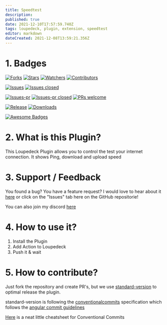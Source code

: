 ```yaml
---
title: Speedtest
description: 
published: true
date: 2021-12-10T17:57:59.740Z
tags: loupedeck, plugin, extension, speedtest
editor: markdown
dateCreated: 2021-12-08T13:59:21.356Z
---
```


# 1. Badges
[![Forks](https://img.shields.io/github/forks/XeroxDev/Loupedeck-plugin-Speedtest?color=blue&style=for-the-badge)](https://github.com/XeroxDev/Loupedeck-plugin-Speedtest/network/members) [![Stars](https://img.shields.io/github/stars/XeroxDev/Loupedeck-plugin-Speedtest?color=yellow&style=for-the-badge)](https://github.com/XeroxDev/Loupedeck-plugin-Speedtest/stargazers) [![Watchers](https://img.shields.io/github/watchers/XeroxDev/Loupedeck-plugin-Speedtest?color=lightgray&style=for-the-badge)](https://github.com/XeroxDev/Loupedeck-plugin-Speedtest/watchers) [![Contributors](https://img.shields.io/github/contributors/XeroxDev/Loupedeck-plugin-Speedtest?color=green&style=for-the-badge)](https://github.com/XeroxDev/Loupedeck-plugin-Speedtest/graphs/contributors)

[![Issues](https://img.shields.io/github/issues/XeroxDev/Loupedeck-plugin-Speedtest?color=yellow&style=for-the-badge)](https://github.com/XeroxDev/Loupedeck-plugin-Speedtest/issues) [![Issues closed](https://img.shields.io/github/issues-closed/XeroxDev/Loupedeck-plugin-Speedtest?color=yellow&style=for-the-badge)](https://github.com/XeroxDev/Loupedeck-plugin-Speedtest/issues?q=is%3Aissue+is%3Aclosed)

[![Issues-pr](https://img.shields.io/github/issues-pr/XeroxDev/Loupedeck-plugin-Speedtest?color=yellow&style=for-the-badge)](https://github.com/XeroxDev/Loupedeck-plugin-Speedtest/pulls) [![Issues-pr closed](https://img.shields.io/github/issues-pr-closed/XeroxDev/Loupedeck-plugin-Speedtest?color=yellow&style=for-the-badge)](https://github.com/XeroxDev/Loupedeck-plugin-Speedtest/pulls?q=is%3Apr+is%3Aclosed) [![PRs welcome](https://img.shields.io/badge/PRs-welcome-brightgreen.svg?style=for-the-badge)](https://github.com/XeroxDev/Loupedeck-plugin-Speedtest/compare)

<!-- [![Build](https://img.shields.io/github/workflow/status/XeroxDev/Loupedeck-plugin-Speedtest/CI-CD?style=for-the-badge)](https://github.com/XeroxDev/Loupedeck-plugin-Speedtest/actions?query=workflow%3A%22CI-CD%22) -->
[![Release](https://img.shields.io/github/release/XeroxDev/Loupedeck-plugin-Speedtest?color=black&style=for-the-badge)](https://github.com/XeroxDev/Loupedeck-plugin-Speedtest/releases) [![Downloads](https://img.shields.io/github/downloads/XeroxDev/Loupedeck-plugin-Speedtest/total.svg?color=cyan&style=for-the-badge&logo=github)]()

[![Awesome Badges](https://img.shields.io/badge/badges-awesome-green?style=for-the-badge)](https://shields.io)

# 2. What is this Plugin?
This Loupedeck Plugin allows you to control the test your internet connection. It shows Ping, download and upload speed

# 3. Support / Feedback
You found a bug? You have a feature request? I would love to hear about it [here](https://github.com/XeroxDev/Loupedeck-plugin-Speedtest/issues/new/choose) or click on the "Issues" tab here on the GitHub repositorie!

You can also join my discord [here](https://s.tswi.me/discord)

# 4. How to use it?

1. Install the Plugin
2. Add Action to Loupedeck
3. Push it & wait

# 5. How to contribute?

Just fork the repository and create PR's, but we use [standard-version](https://github.com/conventional-changelog/standard-version) to optimal release the plugin.

standard-version is following the [conventionalcommits](https://www.conventionalcommits.org) specification which follows the [angular commit guidelines](https://github.com/angular/angular/blob/22b96b9/CONTRIBUTING.md#-commit-message-guidelines)

[Here](https://kapeli.com/cheat_sheets/Conventional_Commits.docset/Contents/Resources/Documents/index) is a neat little cheatsheet for Conventional Commits
